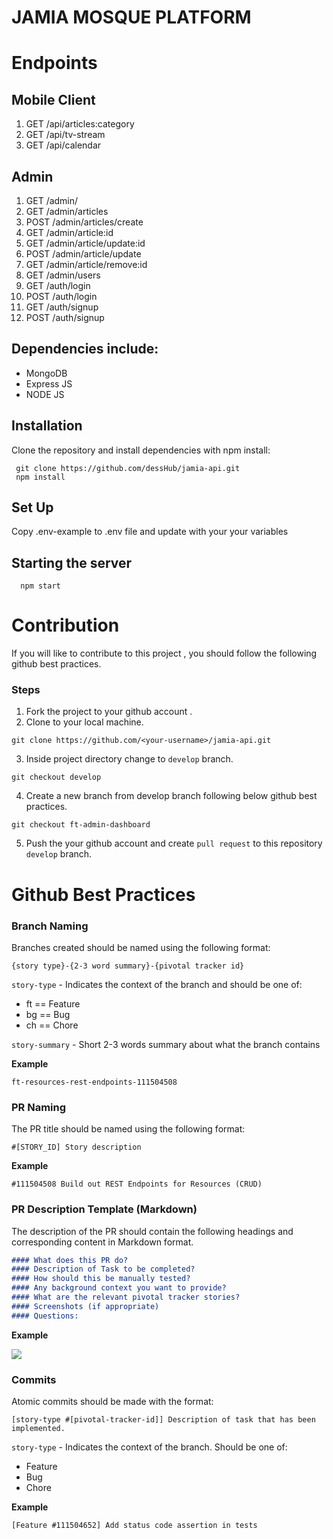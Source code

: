 # JAMIA MOSQUE PLATFORM

# Endpoints

## Mobile Client

   1. GET  /api/articles:category
   2. GET  /api/tv-stream
   3. GET /api/calendar 

## Admin 

   1. GET /admin/
   2. GET /admin/articles
   3. POST /admin/articles/create
   4. GET /admin/article:id
   5. GET /admin/article/update:id
   6. POST /admin/article/update
   7. GET  /admin/article/remove:id
   8. GET /admin/users
   9. GET /auth/login
   10. POST /auth/login
   11. GET /auth/signup
   12. POST /auth/signup

## Dependencies include: 
  * MongoDB
  * Express JS
  * NODE JS
  
  ## Installation
  
  Clone the repository and install dependencies with npm install:
  
     git clone https://github.com/dessHub/jamia-api.git
     npm install
     
 ## Set Up
 
  Copy .env-example to .env file and update with your your variables
  
## Starting the server

      npm start
    
    
# Contribution 

   If you will like to contribute to this project , you should follow the following github best practices.
   
   ### Steps
   1. Fork the project to your github account .
   2. Clone to your local machine.
   
   `git clone https://github.com/<your-username>/jamia-api.git`
   
   3. Inside project directory change to `develop` branch.
   
   `git checkout develop`
   
   4. Create a new branch from develop branch following below github best practices.
   
   `git checkout ft-admin-dashboard`
   
   5. Push the your github account and create `pull request` to this repository `develop` branch.
   
# Github Best Practices    

### Branch Naming

Branches created should be named using the following format:

```
{story type}-{2-3 word summary}-{pivotal tracker id}
```

`story-type` - Indicates the context of the branch and should be one of:

- ft == Feature
- bg == Bug
- ch == Chore

`story-summary` - Short 2-3 words summary about what the branch contains

**Example**

```
ft-resources-rest-endpoints-111504508
```

### PR Naming

The PR title should be named using the following format:

```
#[STORY_ID] Story description
```

**Example**

```
#111504508 Build out REST Endpoints for Resources (CRUD)
```

### PR Description Template (Markdown)

The description of the PR should contain the following headings and corresponding content in Markdown format.

```md
#### What does this PR do?
#### Description of Task to be completed?
#### How should this be manually tested?
#### Any background context you want to provide?
#### What are the relevant pivotal tracker stories?
#### Screenshots (if appropriate)
#### Questions:
```

**Example**

![](https://github.com/andela/bestpractices/raw/master/img/git-naming.png)

### Commits

Atomic commits should be made with the format:

```
[story-type #[pivotal-tracker-id]] Description of task that has been implemented.
```

`story-type` - Indicates the context of the branch. Should be one of:

- Feature
- Bug
- Chore

**Example**

```
[Feature #111504652] Add status code assertion in tests
```




